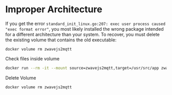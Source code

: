 # Improper Architecture

If you get the error `standard_init_linux.go:207: exec user process caused "exec format error"`, you most likely installed the wrong package intended for a different architecture than your system. To recover, you must delete the existing volume that contains the old executable:

`docker volume rm zwavejs2mqtt`

Check files inside volume

```bash
docker run --rm -it --mount source=zwavejs2mqtt,target=/usr/src/app zwavejs/zwavejs2mqtt:latest find /usr/src/app
```

Delete Volume

```bash
docker volume rm zwavejs2mqtt
```
